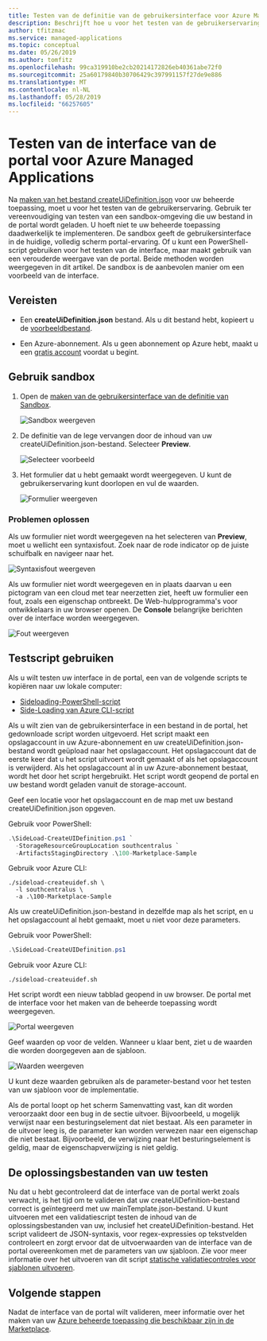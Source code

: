 ```yaml
---
title: Testen van de definitie van de gebruikersinterface voor Azure Managed Applications | Microsoft Docs
description: Beschrijft hoe u voor het testen van de gebruikerservaring voor het maken van uw Azure beheerde toepassingen via de portal.
author: tfitzmac
ms.service: managed-applications
ms.topic: conceptual
ms.date: 05/26/2019
ms.author: tomfitz
ms.openlocfilehash: 99ca319910be2cb20214172826eb40361abe72f0
ms.sourcegitcommit: 25a60179840b30706429c397991157f27de9e886
ms.translationtype: MT
ms.contentlocale: nl-NL
ms.lasthandoff: 05/28/2019
ms.locfileid: "66257605"
---
```

# <a name="test-your-portal-interface-for-azure-managed-applications"></a>Testen van de interface van de portal voor Azure Managed Applications

Na [maken van het bestand createUiDefinition.json](create-uidefinition-overview.md) voor uw beheerde toepassing, moet u voor het testen van de gebruikerservaring. Gebruik ter vereenvoudiging van testen van een sandbox-omgeving die uw bestand in de portal wordt geladen. U hoeft niet te uw beheerde toepassing daadwerkelijk te implementeren. De sandbox geeft de gebruikersinterface in de huidige, volledig scherm portal-ervaring. Of u kunt een PowerShell-script gebruiken voor het testen van de interface, maar maakt gebruik van een verouderde weergave van de portal. Beide methoden worden weergegeven in dit artikel. De sandbox is de aanbevolen manier om een voorbeeld van de interface.

## <a name="prerequisites"></a>Vereisten

* Een **createUiDefinition.json** bestand. Als u dit bestand hebt, kopieert u de [voorbeeldbestand](https://github.com/Azure/azure-quickstart-templates/blob/master/100-marketplace-sample/createUiDefinition.json).

* Een Azure-abonnement. Als u geen abonnement op Azure hebt, maakt u een [gratis account](https://azure.microsoft.com/free/) voordat u begint.

## <a name="use-sandbox"></a>Gebruik sandbox

1. Open de [maken van de gebruikersinterface van de definitie van Sandbox](https://portal.azure.com/?feature.customPortal=false&#blade/Microsoft_Azure_CreateUIDef/SandboxBlade).

   ![Sandbox weergeven](./media/test-createuidefinition/show-sandbox.png)

1. De definitie van de lege vervangen door de inhoud van uw createUiDefinition.json-bestand. Selecteer **Preview**.

   ![Selecteer voorbeeld](./media/test-createuidefinition/select-preview.png)

1. Het formulier dat u hebt gemaakt wordt weergegeven. U kunt de gebruikerservaring kunt doorlopen en vul de waarden.

   ![Formulier weergeven](./media/test-createuidefinition/show-ui-form.png)

### <a name="troubleshooting"></a>Problemen oplossen

Als uw formulier niet wordt weergegeven na het selecteren van **Preview**, moet u wellicht een syntaxisfout. Zoek naar de rode indicator op de juiste schuifbalk en navigeer naar het.

![Syntaxisfout weergeven](./media/test-createuidefinition/show-syntax-error.png)

Als uw formulier niet wordt weergegeven en in plaats daarvan u een pictogram van een cloud met tear neerzetten ziet, heeft uw formulier een fout, zoals een eigenschap ontbreekt. De Web-hulpprogramma's voor ontwikkelaars in uw browser openen. De **Console** belangrijke berichten over de interface worden weergegeven.

![Fout weergeven](./media/test-createuidefinition/show-error.png)

## <a name="use-test-script"></a>Testscript gebruiken

Als u wilt testen uw interface in de portal, een van de volgende scripts te kopiëren naar uw lokale computer:

* [Sideloading-PowerShell-script](https://github.com/Azure/azure-quickstart-templates/blob/master/SideLoad-CreateUIDefinition.ps1)
* [Side-Loading van Azure CLI-script](https://github.com/Azure/azure-quickstart-templates/blob/master/sideload-createuidef.sh)

Als u wilt zien van de gebruikersinterface in een bestand in de portal, het gedownloade script worden uitgevoerd. Het script maakt een opslagaccount in uw Azure-abonnement en uw createUiDefinition.json-bestand wordt geüpload naar het opslagaccount. Het opslagaccount dat de eerste keer dat u het script uitvoert wordt gemaakt of als het opslagaccount is verwijderd. Als het opslagaccount al in uw Azure-abonnement bestaat, wordt het door het script hergebruikt. Het script wordt geopend de portal en uw bestand wordt geladen vanuit de storage-account.

Geef een locatie voor het opslagaccount en de map met uw bestand createUiDefinition.json opgeven.

Gebruik voor PowerShell:

```powershell
.\SideLoad-CreateUIDefinition.ps1 `
  -StorageResourceGroupLocation southcentralus `
  -ArtifactsStagingDirectory .\100-Marketplace-Sample
```

Gebruik voor Azure CLI:

```azurecli
./sideload-createuidef.sh \
  -l southcentralus \
  -a .\100-Marketplace-Sample
```

Als uw createUiDefinition.json-bestand in dezelfde map als het script, en u het opslagaccount al hebt gemaakt, moet u niet voor deze parameters.

Gebruik voor PowerShell:

```powershell
.\SideLoad-CreateUIDefinition.ps1
```

Gebruik voor Azure CLI:

```azurecli
./sideload-createuidef.sh
```

Het script wordt een nieuw tabblad geopend in uw browser. De portal met de interface voor het maken van de beheerde toepassing wordt weergegeven.

![Portal weergeven](./media/test-createuidefinition/view-portal.png)

Geef waarden op voor de velden. Wanneer u klaar bent, ziet u de waarden die worden doorgegeven aan de sjabloon.

![Waarden weergeven](./media/test-createuidefinition/show-json.png)

U kunt deze waarden gebruiken als de parameter-bestand voor het testen van uw sjabloon voor de implementatie.

Als de portal loopt op het scherm Samenvatting vast, kan dit worden veroorzaakt door een bug in de sectie uitvoer. Bijvoorbeeld, u mogelijk verwijst naar een besturingselement dat niet bestaat. Als een parameter in de uitvoer leeg is, de parameter kan worden verwezen naar een eigenschap die niet bestaat. Bijvoorbeeld, de verwijzing naar het besturingselement is geldig, maar de eigenschapverwijzing is niet geldig.

## <a name="test-your-solution-files"></a>De oplossingsbestanden van uw testen

Nu dat u hebt gecontroleerd dat de interface van de portal werkt zoals verwacht, is het tijd om te valideren dat uw createUiDefinition-bestand correct is geïntegreerd met uw mainTemplate.json-bestand. U kunt uitvoeren met een validatiescript testen de inhoud van de oplossingsbestanden van uw, inclusief het createUiDefinition-bestand. Het script valideert de JSON-syntaxis, voor regex-expressies op tekstvelden controleert en zorgt ervoor dat de uitvoerwaarden van de interface van de portal overeenkomen met de parameters van uw sjabloon. Zie voor meer informatie over het uitvoeren van dit script [statische validatiecontroles voor sjablonen uitvoeren](https://github.com/Azure/azure-quickstart-templates/tree/master/test/template-validation-tests).

## <a name="next-steps"></a>Volgende stappen

Nadat de interface van de portal wilt valideren, meer informatie over het maken van uw [Azure beheerde toepassing die beschikbaar zijn in de Marketplace](publish-marketplace-app.md).
